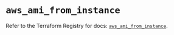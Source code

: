 # `aws_ami_from_instance`

Refer to the Terraform Registry for docs: [`aws_ami_from_instance`](https://registry.terraform.io/providers/hashicorp/aws/5.35.0/docs/resources/ami_from_instance).
